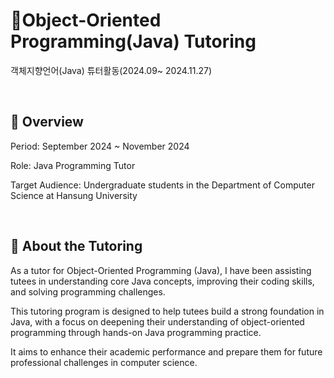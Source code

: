 # 📝Object-Oriented Programming(Java) Tutoring
객체지향언어(Java) 튜터활동(2024.09~ 2024.11.27)  

<br>

## 🔹 Overview  
Period: September 2024 ~ November 2024

Role: Java Programming Tutor

Target Audience: Undergraduate students in the Department of Computer Science at Hansung University   

<br>

## 🎯 About the Tutoring  
As a tutor for Object-Oriented Programming (Java), I have been assisting tutees in understanding core Java concepts, improving their coding skills, and solving programming challenges.  

This tutoring program is designed to help tutees build a strong foundation in Java, with a focus on deepening their understanding of object-oriented programming through hands-on Java programming practice.  

It aims to enhance their academic performance and prepare them for future professional challenges in computer science.  

<br>
